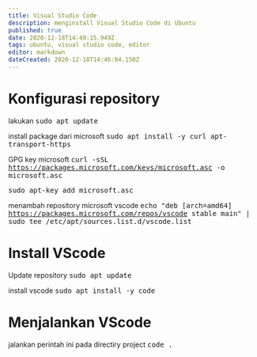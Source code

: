 ```yaml
---
title: Visual Studio Code
description: menginstall Visual Studio Code di Ubuntu
published: true
date: 2020-12-18T14:49:15.949Z
tags: ubuntu, visual studio code, editor
editor: markdown
dateCreated: 2020-12-18T14:46:04.150Z
---
```


# Konfigurasi repository
lakukan
<kbd>sudo apt update</kbd>

install package dari microsoft
<kbd>sudo apt install -y curl apt-transport-https</kbd>

GPG key microsoft
<kbd>curl -sSL https://packages.microsoft.com/keys/microsoft.asc -o microsoft.asc</kbd>

<kbd>sudo apt-key add microsoft.asc</kbd>

menambah repository microsoft vscode
<kbd>echo "deb [arch=amd64] https://packages.microsoft.com/repos/vscode stable main"  | sudo tee /etc/apt/sources.list.d/vscode.list</kbd>

# Install VScode
Update repository
<kbd>sudo apt update</kbd>

install vscode
<kbd>sudo apt install -y code</kbd>

# Menjalankan VScode
jalankan perintah ini pada directiry project
<kbd>code .</kbd>